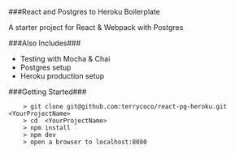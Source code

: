 ###React and Postgres to Heroku Boilerplate

A starter project for React & Webpack with Postgres

###Also Includes###
* Testing with Mocha & Chai
* Postgres setup
* Heroku production setup

###Getting Started###


```
	> git clone git@github.com:terrycoco/react-pg-heroku.git <YourProjectName>
	> cd  <YourProjectName>
	> npm install
	> npm dev
	> open a browser to localhost:8080
```
